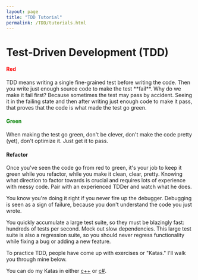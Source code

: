 ```yaml
---
layout: page
title: "TDD Tutorial"
permalink: /TDD/tutorials.html
---
```


# Test-Driven Development (TDD)


<h4 style="color:red;">Red</h4>
TDD means writing a single fine-grained test before writing the code. 
Then you write just enough source code to make the test **fail**. Why do we make it fail first? 
Because sometimes the test may pass by accident. Seeing it in the failing state and then after writing just enough code to make it pass, that proves that the code is what made the test go green.


<h4 style="color:green;">Green</h4>
When making the test go green, don't be clever, don't make the code pretty (yet), don't optimize it. Just get it to pass.


#### Refactor
Once you've seen the code go from red to green, it's your job to keep it green while you refactor, while you make it clean, clear, pretty. Knowing what direction to factor towards is crucial and requires lots of experience with messy code. Pair with an experienced TDDer and watch what he does.



You know you're doing it right if you never fire up the debugger. Debugging is seen as a sign of failure, because you don't understand the code you just wrote.

You quickly accumulate a large test suite, so they must be blazingly fast: hundreds of tests per second. Mock out slow dependencies. This large test suite is also a regression suite, so you should never regress functionality while fixing a bug or adding a new feature.

To practice TDD, people have come up with exercises or "Katas." I'll walk you through mine below.

You can do my Katas in either [c++](cpp/katas.html) or [c#](csharp/katas.html).
